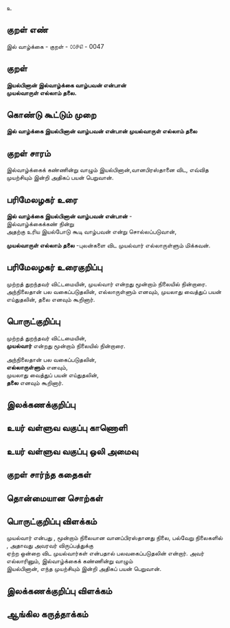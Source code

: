 உ

## குறள் எண் 

இல் வாழ்க்கை - குறள் - ௦௦௪௭ - 0047
## குறள் 

**இயல்பினான் இல்வாழ்க்கை வாழ்பவன் என்பான்  
முயல்வாருள் எல்லாம் தலை.** 

## கொண்டு கூட்டும் முறை

**இல் வாழ்க்கை இயல்பினான் வாழ்பவன் என்பான் முயல்வாருள் எல்லாம் தலை**  

## குறள் சாரம் 

இல்வாழ்க்கைக் கண்ணின்று வாழும் இயல்பினான்,வானபிரஸ்தானை விட, எவ்வித முயற்சியும் இன்றி அதிகப் பயன் பெறுவான்.

## பரிமேலழகர் உரை

**இல் வாழ்க்கை இயல்பினான் வாழ்பவன் என்பான்** -  
இல்வாழ்க்கைக்கண் நின்று  
அதற்கு உரிய இயல்போடு கூடி வாழ்பவன் என்று சொல்லப்படுவான்,  

**முயல்வாருள் எல்லாம் தலை** -புலன்களை விட முயல்வார் எல்லாருள்ளும் மிக்கவன். 

## பரிமேலழகர் உரைகுறிப்பு   

முற்றத் துறந்தவர் விட்டமையின், முயல்வார் என்றது மூன்றாம் நிலையில் நின்றாரை.  
அந்நிலைதான் பல வகைப்படுதலின், எல்லாருள்ளும் எனவும், முயலாது வைத்துப் பயன் எய்துதலின், தலை எனவும் கூறினார்.  

## பொருட்குறிப்பு 

முற்றத் துறந்தவர் விட்டமையின்,  
**முயல்வார்** என்றது மூன்றாம் நிலையில் நின்றாரை.  

அந்நிலைதான் பல வகைப்படுதலின்,  
**எல்லாருள்ளும்** எனவும்,  
முயலாது வைத்துப் பயன் எய்துதலின்,  
**தலை** எனவும் கூறினார்.

## இலக்கணக்குறிப்பு  


## உயர் வள்ளுவ வகுப்பு காணொளி


## உயர் வள்ளுவ வகுப்பு ஒலி அமைவு 

 
## குறள் சார்ந்த கதைகள் 


## தொன்மையான சொற்கள்


## பொருட்குறிப்பு விளக்கம்

முயல்வார் என்பது , மூன்றாம் நிலையான வானப்பிரஸ்தானது நிலை, பல்வேறு நிலைகளில் , அதாவது அவரவர் விருப்பத்துக்கு  
ஏற்ற ஒன்றை விட முயல்வார்கள் என்பதால் பலவகைப்படுதலின் என்றார். அவர் எல்லாரினும், இல்வாழ்க்கைக் கண்ணின்று வாழும்  
இயல்பினான், எந்த முயற்சியும் இன்றி அதிகப் பயன் பெறுவான்.

## இலக்கணக்குறிப்பு விளக்கம்


## ஆங்கில கருத்தாக்கம் 


